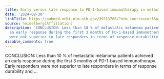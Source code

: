 ```yaml
---
title: Early versus late response to PD-1-based immunotherapy in metastatic melanoma
date: '2024-08-30'
linkTitle: https://pubmed.ncbi.nlm.nih.gov/39213786/?utm_source=curl&utm_medium=rss&utm_campaign=pubmed-2&utm_content=1FakS-2QOkCT8HsMOQP1bCRQ4YzyumYOmxmF0moLsQ3dFB1E9V&fc=20220326224207&ff=20240831181359&v=2.18.0.post9+e462414
source: heidelberg[Affiliation]
description: 'CONCLUSION: Less than 10 % of metastatic melanoma patients achieved
  an early response during the first 3 months of PD-1-based immunotherapy. Early responders
  were not superior to late responders in terms of response durability and ...'
disable_comments: true
---
```

CONCLUSION: Less than 10 % of metastatic melanoma patients achieved an early response during the first 3 months of PD-1-based immunotherapy. Early responders were not superior to late responders in terms of response durability and ...
